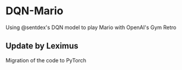 # DQN-Mario
Using @sentdex's DQN model to play Mario with OpenAI's Gym Retro

## Update by Leximus
Migration of the code to PyTorch